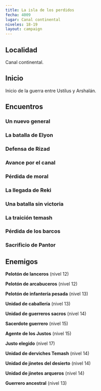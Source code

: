 ```yaml
---
title: La isla de los perdidos
fecha: 4009
lugar: Canal continental
niveles: 18-19
layout: campaign
---
```


## Localidad

Canal continental.

## Inicio

Inicio de la guerra entre Ustilus y Arshalán.

## Encuentros

### Un nuevo general

### La batalla de Elyon

### Defensa de Rizad

### Avance por el canal

### Pérdida de moral

### La llegada de Reki

### Una batalla sin victoria

### La traición temash

### Pérdida de los barcos

### Sacrificio de Pantor

## Enemigos

**Pelotón de lanceros** (nivel 12)

**Pelotón de arcabuceros** (nivel 12)

**Pelotón de infantería pesada** (nivel 13) 

**Unidad de caballería** (nivel 13)

**Unidad de guerreros sacros** (nivel 14)

**Sacerdote guerrero** (nivel 15)

**Agente de los Justos** (nivel 15)

**Justo elegido** (nivel 17)

**Unidad de derviches Temash** (nivel 14)

**Unidad de jinetes del desierto** (nivel 14)

**Unidad de jinetes arqueros** (nivel 14)

**Guerrero ancestral** (nivel 13)

